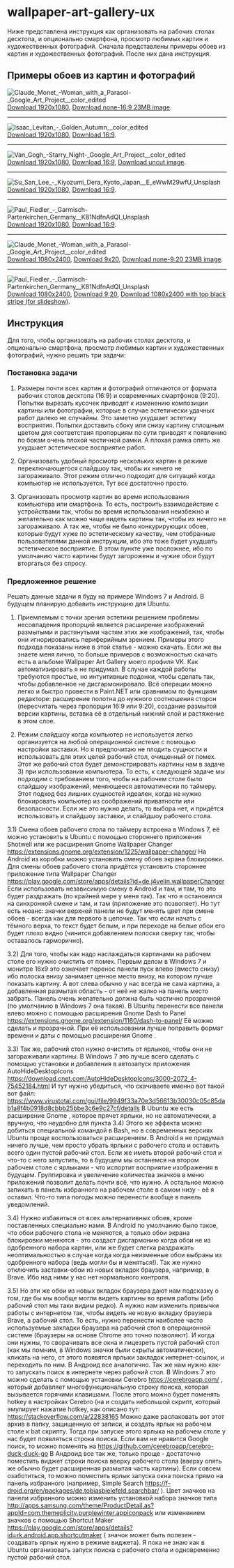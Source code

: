 # wallpaper-art-gallery-ux

Ниже представлена инструкция как организовать на рабочих столах десктопа, и опционально смартфона, просмотр любимых картин и художественных фотографий. Сначала представлены примеры обоев из картин и художественных фотографий. После них дана инструкция.


## Примеры обоев из картин и фотографий

![Claude_Monet_-_Woman_with_a_Parasol_-_Google_Art_Project__color_edited](./images/Claude_Monet_-_Woman_with_a_Parasol_-_Google_Art_Project__color_edited__preview.jpg)  
[Download 1920x1080](./images/Claude_Monet_-_Woman_with_a_Parasol_-_Google_Art_Project__color_edited__1920x1080.jpg), [Download none-16:9 23MB image](./images/Claude_Monet_-_Woman_with_a_Parasol_-_Google_Art_Project__color_edited__23MB.jpg).

----

![Isaac_Levitan_-_Golden_Autumn__color_edited](./images/Isaac_Levitan_-_Golden_Autumn__color_edited__preview.jpg)  
[Download 1920x1080](./images/Isaac_Levitan_-_Golden_Autumn__color_edited__1920x1080.jpg), [Download 16:9](./images/Isaac_Levitan_-_Golden_Autumn__color_edited__16x9.jpg).

----

![Van_Gogh_-_Starry_Night_-_Google_Art_Project__color_edited](./images/Van_Gogh_-_Starry_Night_-_Google_Art_Project__color_edited__preview.jpg)  
[Download 1920x1080](./images/Van_Gogh_-_Starry_Night_-_Google_Art_Project__color_edited__1920x1080.jpg), [Download 16:9](./images/Van_Gogh_-_Starry_Night_-_Google_Art_Project__color_edited__16x9.jpg), [Download uncut image](./images/Van_Gogh_-_Starry_Night_-_Google_Art_Project__color_edited.jpg).

----

![Su_San_Lee_-_Kiyozumi_Dera_Kyoto_Japan__E_eWwM29wfU_Unsplash](./images/Su_San_Lee_-_Kiyozumi_Dera_Kyoto_Japan__E_eWwM29wfU_Unsplash__preview.jpg)  
[Download 1920x1080](./images/Su_San_Lee_-_Kiyozumi_Dera_Kyoto_Japan__E_eWwM29wfU_Unsplash__1920x1080.jpg), [Download 16:9](./images/Su_San_Lee_-_Kiyozumi_Dera_Kyoto_Japan__E_eWwM29wfU_Unsplash__16x9.jpg).

----

![Paul_Fiedler_-_Garmisch-Partenkirchen_Germany__K81NdfnAdQI_Unsplash](./Paul_Fiedler_-_Garmisch-Partenkirchen_Germany__K81NdfnAdQI_Unsplash/16x9_preview.jpg)  
[Download 1920x1080](./Paul_Fiedler_-_Garmisch-Partenkirchen_Germany__K81NdfnAdQI_Unsplash/1920x1080.jpg), [Download 16:9](./Paul_Fiedler_-_Garmisch-Partenkirchen_Germany__K81NdfnAdQI_Unsplash/16x9.jpg).

----

![Claude_Monet_-_Woman_with_a_Parasol_-_Google_Art_Project__color_edited](./images/Claude_Monet_-_Woman_with_a_Parasol_-_Google_Art_Project__color_edited__9x20_preview.jpg)  
[Download 1080x2400](./images/Claude_Monet_-_Woman_with_a_Parasol_-_Google_Art_Project__color_edited__1080x2400.jpg), [Download 9x20](./images/Claude_Monet_-_Woman_with_a_Parasol_-_Google_Art_Project__color_edited__9x20.jpg), [Download none-9:20 23MB image](./images/Claude_Monet_-_Woman_with_a_Parasol_-_Google_Art_Project__color_edited__23MB.jpg).

----

![Paul_Fiedler_-_Garmisch-Partenkirchen_Germany__K81NdfnAdQI_Unsplash](./Paul_Fiedler_-_Garmisch-Partenkirchen_Germany__K81NdfnAdQI_Unsplash/9x20_preview.jpg)  
[Download 1080x2400](./Paul_Fiedler_-_Garmisch-Partenkirchen_Germany__K81NdfnAdQI_Unsplash/1080x2400.jpg), [Download 9:20](./Paul_Fiedler_-_Garmisch-Partenkirchen_Germany__K81NdfnAdQI_Unsplash/9x20.jpg), [Download 1080x2400 with top black stripe (for slideshow)](./Paul_Fiedler_-_Garmisch-Partenkirchen_Germany__K81NdfnAdQI_Unsplash/1080x2400_slideshow.jpg).


## Инструкция

Для того, чтобы организовать на рабочих столах десктопа, и опционально смартфона, просмотр любимых картин и художественных фотографий, нужно решить три задачи:

### Постановка задачи

1) Размеры почти всех картин и фотографий отличаются от формата рабочих столов десктопа (16:9) и современных смартфонов (9:20). Попытки вырезать кусочек приводят к изменению композиции картины или фотографии, которые в случае эстетически удачных работ далеко не случайны. Это заметно ухудшает эстетику восприятия. Попытки доставить сбоку или снизу картину сплошным цветом для соответствия пропорциям по сути приводят к появлению по бокам очень плохой частичной рамки. А плохая рамка опять же ухудшает эстетическое восприятие работ.

2) Организовать удобный просмотр нескольких картин в режиме переключающегося слайдшоу так, чтобы их ничего не загораживало. Этот режим отлично подходит для ситуаций когда компьютер не используется. Тут все достаточно просто.

3) Организовать просмотр картин во время использования компьютера или смартфона. То есть, построить взаимодействие с устройствами так, чтобы во время использования неизбежно и желательно как можно 
чаще видеть картины так, чтобы их ничего не загораживало. А так же, чтобы не было конкурирующих обоев, которые будут хуже по эстетическому качеству, чем отобранные пользователями данной инструкции, ибо это тоже будет ухудшать эстетическое восприятие. В этом пункте уже посложнее, ибо по умолчанию часто картины будут загорожены и чужие обои будут вторгаться без спросу.

### Предложенное решение

Решать данные задачи я буду на примере Windows 7 и Android. В будущем планирую добавить инструкцию для Ubuntu.

1) Приемлемым с точки зрения эстетики решением проблемы несовпадения пропорций является расширение изображений размытыми и растянутыми частям этих же изображений, так,  чтобы они игнорировались периферийным зрением. Примеры этого подхода показаны ниже в этой статье - можно скачать. Если же вы знаете меня лично, то больше примеров с возможностью 
скачать есть в альбоме Wallpaper Art Gallery моего профиля VK. Как автоматизировать я не придумал. В случае каждой работы требуются простые, но интуитивные подонки, чтобы сделать так, чтобы добавленное не дисгармонировало. Всё операции можно легко и быстро провести в Paint.NET или сравнимом по функциям редакторе: расширение полотна до нужного соотношения сторон (пересчитать через пропорции 16:9 или 9:20), создание размытой версии картины, вставка её в отдельный нижний слой и растяжение в этом слое.

2) Режим слайдшоу когда компьютер не используется легко организуется на любой операционной системе с помощью настройки заставки. Но я предпочитаю не плодить сущности и использовать для этих целей рабочий стол, очищенный от помех. Этот же рабочий стол будет демонстрировать картины нам в задаче 3) при использовании компьютера. То есть, к следующей задаче мы подходим с требованием того, чтобы на рабочем столе было слайдшоу изображений, меняющееся автоматически по таймеру. Этот подход без лишних сущностей идеален, когда не нужно блокировать компьютер из соображений приватности или безопасности. Если же это нужно делать, то выбора нет, и придётся использовать и слайдшоу заставки, и слайдшоу рабочего стола.

3.1) Смена обоев рабочего стола по таймеру встроена в Windows 7, её можно установить в Ubuntu с помощью стороннего приложения Shotwell или же расширения Gnome Wallpaper Changer https://extensions.gnome.org/extension/1225/wallpaper-changer/ На Android из коробки можно установить смену обоев экрана блокировки. Для смены обоев рабочего стола придётся установить стороннее приложение типа Wallpaper Changer https://play.google.com/store/apps/details?id=de.j4velin.wallpaperChanger Если использовать независимую смену в Android и там, и там, то это будет раздражать (по крайней мере у меня так). Так что я остановился на синхронной смене и там, и там (приложение это позволяет). Но тут есть нюанс: значки верхней панели не будут менять цвет при смене обоев - всегда как для первого в цепочке. Так что если начать с тёмного верха, то текст будет белым, и при переходе на белые обои его будет плохо видно (чинится добавлением полоски сверху так, чтобы оставалось гарморично).

3.2) Для того, чтобы как надо наслаждаться картинами на рабочем столе его нужно очистить от помех. Первым делом в Windows 7 и монитре 16x9 это означает перенос панели пуск влево (вместо снизу) ибо полоска внизу занимает ценное место внизу, на котором лучше показать картину. А вот слева обычно у нас всегда не сама картина, а добавленная размытая область - от неё не жалко на панель место забрать. Панель очень желательно должна быть частично прозрачной (по умолчанию в Windows 7 она такая). В Ubuntu перенести все панели влево можно с помощью расширения Gnome Dash to Panel https://extensions.gnome.org/extension/1160/dash-to-panel/ Её можно сделать и прозрачной. При её использовании лучше поправить формат времени и даты с помощью расширения Gnome <to-be-added>.

3.3) Так же, рабочий стол нужно очистить от ярлыков, чтобы они не загораживали картины. В Windows 7 это лучше всего сделать с помощью установки и добавления в автозапуск приложения AutoHideDesktopIcons https://download.cnet.com/AutoHideDesktopIcons/3000-2072_4-75452184.html И тут нужно убедиться, что скачиваете именно вот такой вот файл: https://www.virustotal.com/gui/file/9949f33a70e3d56613b30030c05c85dab1a8f4b0918d8cbbb25bbe3c6e9c27cf/details В Ubuntu же есть расширение Gnome <to-be-added>, которое прячет ярлыки, но не автоматически, а вручную, что неудобно для пункта 3.4) Этого же эффекта можно добиться специальной командой в Bash, но в современных версиях Ubuntu проще воспользоваться расширением. В Android я не придумал ничего лучше, чем просто убрать ярлыки с рабочего стола и оставить всего один пустой рабочий стол. Если же иметь второй рабочий стол и что-то с него запустить, то в будущем мы останемся на втором рабочем столе с ярлыками - что испортит восприятие изображения в будущем. Группировка и увеличение количества значков в меню приложений позволит делать почти всё,  что нужно. А остальное можно запихать в панель избранного на рабочем столе в самом низу - её я оставил. Что-то типа погоды можно перенести вообще в панель уведомлений.

3.4) Нужно избавиться от всех альтернативных обоев, кроме поставленных специально нами. В Android по умолчанию было такое, что обои рабочего стола не меняются, а только обои экрана блокировки меняются - это создаст дисгармонию когда обои не из одобренного набора картин, или же будет слегка раздражать неоптимальностью в случае когда когда неизменные обои выбраны из одобренного набора (ведь могли бы и меняться!). Так же нужно отключить заставки-обои из новых вкладок браузера, например, в Brave. Ибо над ними у нас нет нормального контроля.

3.5) Но эти же обои из новых вкладок браузера дают нам подсказку о том, где бы мы вообще могли видеть картины во время работы (ибо рабочий стол мы таки видим редко). А нужно нам изменить привычки работы с интернетом так, чтобы видеть не новую вкладку браузера Brave, а рабочий стол. То есть, нужно перенести наиболее часто используемые закладки браузера на рабочий стол в операционной системе (браузеры на основе Chrome это точно позволяют). И когда они нужны, то сворачивать все окна и лицезреть пустой рабочий стол (как мы помним, в Windows значки были скрыты автоматически), кликать на него, от этого появятся ярлыки закладок интернет-ссылок, и переходить по ним. В Андроид все аналогично. Так же нам нужно как-то запускать поиск в интернете через рабочий стол. В Windows 7 это можно сделать с помощью установки Cerebro https://cerebroapp.com/ , который добавляет многофункциональную строку поиска, которая вызывается горячими клавишами. После этого можно будет поменять hotkey в настройках Cerebro (на <to-be-added> 
и создать небольшой скрипт, который эмулирует нажатие hotkey, как описано тут:
https://stackoverflow.com/a/22838165 Можно даже распаковать вот этот архив <to-be-added> в папку, защищенную от записи, и создать ярлык на рабочем столе к bat скрипту. Тогда при запуске этого ярлыка на рабочем столе у нас будет появляться строка поиска. Если вам не нравится Google поиск, то можно поменять на https://github.com/cerebroapp/cerebro-duck-duck-go В Андроид все так же, только проще - достаточно поместить виджет строки поиска вверху рабочего стола (вверху опять же обычно будет расширенная размытая часть картины).
Если совсем озаботиться, то можно поместить ярлык запуска окна поиска прямо на панель избранного (например,  Simple Search https://f-droid.org/en/packages/de.tobiasbielefeld.searchbar/ ). Цвет значков на панели избранного можно изменить установкой набора значков
типа http://apps.samsung.com/theme/ProductDetail.as?appId=com.themeplicity.purplewinter.appiconpack
или изменением значков с помощью Shortcut Maker  https://play.google.com/store/apps/details?id=rk.android.app.shortcutmaker (<to-be-added> значок может быть полезен - создавать ярлык нужно в режиме виджета).
Я пока не знаю как в Ubuntu организовать запуск поиска с рабочего стола и одновременно пустой рабочий стол.
